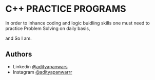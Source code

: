 
# C++ PRACTICE PROGRAMS

In order to inhance coding and logic buidling skills one must need to practice Problem Solving on daily basis, 

and So I am.


## Authors

- Linkedin [@adityapanwars](www.linkedin.com/in/adityapanwars)
- Instagram [@adityapanwarrr](www.instagram.com/in/adityapanwarrr)

